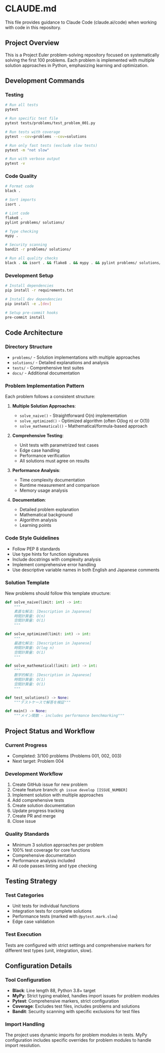 # CLAUDE.md

This file provides guidance to Claude Code (claude.ai/code) when working with code in this repository.

## Project Overview

This is a Project Euler problem-solving repository focused on systematically solving the first 100 problems. Each problem is implemented with multiple solution approaches in Python, emphasizing learning and optimization.

## Development Commands

### Testing
```bash
# Run all tests
pytest

# Run specific test file
pytest tests/problems/test_problem_001.py

# Run tests with coverage
pytest --cov=problems --cov=solutions

# Run only fast tests (exclude slow tests)
pytest -m "not slow"

# Run with verbose output
pytest -v
```

### Code Quality
```bash
# Format code
black .

# Sort imports
isort .

# Lint code
flake8 .
pylint problems/ solutions/

# Type checking
mypy .

# Security scanning
bandit -r problems/ solutions/

# Run all quality checks
black . && isort . && flake8 . && mypy . && pylint problems/ solutions/ && bandit -r problems/ solutions/
```

### Development Setup
```bash
# Install dependencies
pip install -r requirements.txt

# Install dev dependencies
pip install -e .[dev]

# Setup pre-commit hooks
pre-commit install
```

## Code Architecture

### Directory Structure
- `problems/` - Solution implementations with multiple approaches
- `solutions/` - Detailed explanations and analysis
- `tests/` - Comprehensive test suites
- `docs/` - Additional documentation

### Problem Implementation Pattern
Each problem follows a consistent structure:

1. **Multiple Solution Approaches**:
   - `solve_naive()` - Straightforward O(n) implementation
   - `solve_optimized()` - Optimized algorithm (often O(log n) or O(1))
   - `solve_mathematical()` - Mathematical/formula-based approach

2. **Comprehensive Testing**:
   - Unit tests with parametrized test cases
   - Edge case handling
   - Performance verification
   - All solutions must agree on results

3. **Performance Analysis**:
   - Time complexity documentation
   - Runtime measurement and comparison
   - Memory usage analysis

4. **Documentation**:
   - Detailed problem explanation
   - Mathematical background
   - Algorithm analysis
   - Learning points

### Code Style Guidelines
- Follow PEP 8 standards
- Use type hints for function signatures
- Include docstrings with complexity analysis
- Implement comprehensive error handling
- Use descriptive variable names in both English and Japanese comments

### Solution Template
New problems should follow this template structure:

```python
def solve_naive(limit: int) -> int:
    """
    素直な解法: [Description in Japanese]
    時間計算量: O(n)
    空間計算量: O(1)
    """

def solve_optimized(limit: int) -> int:
    """
    最適化解法: [Description in Japanese]
    時間計算量: O(log n)
    空間計算量: O(1)
    """

def solve_mathematical(limit: int) -> int:
    """
    数学的解法: [Description in Japanese]
    時間計算量: O(1)
    空間計算量: O(1)
    """

def test_solutions() -> None:
    """テストケースで解答を検証"""

def main() -> None:
    """メイン関数 - includes performance benchmarking"""
```

## Project Status and Workflow

### Current Progress
- Completed: 3/100 problems (Problems 001, 002, 003)
- Next target: Problem 004

### Development Workflow
1. Create GitHub issue for new problem
2. Create feature branch: `gh issue develop [ISSUE_NUMBER]`
3. Implement solution with multiple approaches
4. Add comprehensive tests
5. Create solution documentation
6. Update progress tracking
7. Create PR and merge
8. Close issue

### Quality Standards
- Minimum 3 solution approaches per problem
- 100% test coverage for core functions
- Comprehensive documentation
- Performance analysis included
- All code passes linting and type checking

## Testing Strategy

### Test Categories
- Unit tests for individual functions
- Integration tests for complete solutions
- Performance tests (marked with `@pytest.mark.slow`)
- Edge case validation

### Test Execution
Tests are configured with strict settings and comprehensive markers for different test types (unit, integration, slow).

## Configuration Details

### Tool Configuration
- **Black**: Line length 88, Python 3.8+ target
- **MyPy**: Strict typing enabled, handles import issues for problem modules
- **Pytest**: Comprehensive markers, strict configuration
- **Coverage**: Excludes test files, includes problems and solutions
- **Bandit**: Security scanning with specific exclusions for test files

### Import Handling
The project uses dynamic imports for problem modules in tests. MyPy configuration includes specific overrides for problem modules to handle import resolution.
